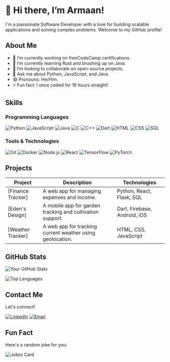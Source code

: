 # 👋 Hi there, I’m Armaan!
I'm a passionate Software Developer with a love for building scalable applications and solving complex problems. Welcome to my GitHub profile!

## About Me
- 🔭 I’m currently working on freeCodeCamp certifications.
- 🌱 I’m currently learning Rust and brushing up on Java.
- 👯 I’m looking to collaborate on open-source projects.
- 💬 Ask me about Python, JavaScript, and Java.
- 😄 Pronouns: He/Him.
- ⚡ Fun fact: I once coded for 16 hours straight!

## Skills
### Programming Languages
![Python](https://img.shields.io/badge/Python-3776AB?style=for-the-badge&logo=python&logoColor=white)
![JavaScript](https://img.shields.io/badge/JavaScript-F7DF1E?style=for-the-badge&logo=javascript&logoColor=black)
![Java](https://img.shields.io/badge/Java-ED8B00?style=for-the-badge&logo=java&logoColor=white)
![C](https://img.shields.io/badge/C-A8B9CC?style=for-the-badge&logo=c&logoColor=black)
![C++](https://img.shields.io/badge/C%2B%2B-00599C?style=for-the-badge&logo=c%2B%2B&logoColor=white)
![Dart](https://img.shields.io/badge/Dart-0175C2?style=for-the-badge&logo=dart&logoColor=white)
![HTML](https://img.shields.io/badge/HTML-E34F26?style=for-the-badge&logo=html5&logoColor=white)
![CSS](https://img.shields.io/badge/CSS-1572B6?style=for-the-badge&logo=css3&logoColor=white)
![SQL](https://img.shields.io/badge/SQL-4479A1?style=for-the-badge&logo=mysql&logoColor=white)

### Tools & Technologies
![Git](https://img.shields.io/badge/Git-F05032?style=for-the-badge&logo=git&logoColor=white)
![Docker](https://img.shields.io/badge/Docker-2496ED?style=for-the-badge&logo=docker&logoColor=white)
![Node.js](https://img.shields.io/badge/Node.js-339933?style=for-the-badge&logo=node.js&logoColor=white)
![React](https://img.shields.io/badge/React-61DAFB?style=for-the-badge&logo=react&logoColor=black)
![TensorFlow](https://img.shields.io/badge/TensorFlow-FF6F00?style=for-the-badge&logo=tensorflow&logoColor=white)
![PyTorch](https://img.shields.io/badge/PyTorch-EE4C2C?style=for-the-badge&logo=pytorch&logoColor=white)

## Projects

| Project | Description | Technologies |
|---------|-------------|--------------|
| [Finance Tracker] | A web app for managing expenses and income. | Python, React, Flask, SQL |
| [Eden's Design] | A mobile app for garden tracking and cultivation support. | Dart, Firebase, Android, iOS |
| [Weather Tracker] | A web app for tracking current weather using geolocation. | HTML, CSS, JavaScript |

## GitHub Stats

![Your GitHub Stats](https://github-readme-stats.vercel.app/api?username=armaancheema484&combine_all_yearly_contributions=true&show_icons=true&theme=radical)

![Top Languages](https://github-readme-stats.vercel.app/api/top-langs/?username=armaancheema484&layout=compact&theme=radical)

## Contact Me

Let's connect!

[![LinkedIn](https://img.shields.io/badge/LinkedIn-0077B5?style=for-the-badge&logo=linkedin&logoColor=white)](https://www.linkedin.com/in/armaan-cheema-a73361148/)
[![Email](https://img.shields.io/badge/Email-D14836?style=for-the-badge&logo=gmail&logoColor=white)](mailto:armaancheema484@gmail.com)

## Fun Fact

Here's a random joke for you:

![Jokes Card](https://readme-jokes.vercel.app/api)

<!---
armaancheema484/armaancheema484 is a ✨ special ✨ repository because its `README.md` (this file) appears on your GitHub profile.
You can click the Preview link to take a look at your changes.
--->
